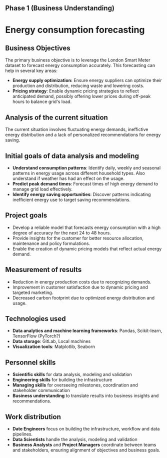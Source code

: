 ## Phase 1 (Business Understanding)

# Energy consumption forecasting 

## Business Objectives

The primary business objective is to leverage the London Smart Meter dataset to forecast energy consumption accurately. This forecasting can help in several key areas:
- **Energy supply optimization:** Ensure energy suppliers can optimize their production and distribution, reducing waste and lowering costs.
- **Pricing strategy**: Enable dynamic pricing strategies to reflect anticipated demand, possibly offering lower prices during off-peak hours to balance grid's load.

## Analysis of the current situation

The current situation involves fluctuating energy demands, ineffictive energy distribution and a lack of personalized recommendations for energy saving.

## Initial goals of data analysis and modeling

- **Understand consumption patterns**: Identify daily, weekly and seasonal patterns in energy usage across different household types. Also understand if weather has had an effect on the usage.
- **Predict peak demand times**: Forecast times of high energy demand to manage grid load effectively.
- **Identify energy saving opportunities**: Discover patterns indicating inefficient energy use to target saving recommendations.

## Project goals

- Develop a reliable model that forecasts energy consumption with a high degree of accuracy for the next 24 to 48 hours.
- Provide insights for the customer for better resource allocation, maintenance and policy formulations.
- Enable the creation of dynamic pricing models that reflect actual energy demand.

## Measurement of results

- Reduction in energy production costs due to recognizing demands.
- Improvement in customer satisfaction due to dynamic pricing and targeted marketing.
- Decreased carbon footprint due to optimized energy distribution and usage.

## Technologies used

- **Data analytics and machine learning frameworks**: Pandas, Scikit-learn, TensorFlow (PyTorch?)
- **Data storage**: GitLab, Local machines
- **Visualization tools**: Matplotlib, Seaborn

## Personnel skills

- **Scientific skills** for data analysis, modeling and validation
- **Engineering skills** for building the infrastructure
- **Managing skills** for overseeing milestones, coordination and stakeholder communication
- **Business understanding** to translate results into business insights and recommendations.

## Work distribution

- **Date Engineers** focus on building the infrastructure, workflow and data pipelines.
- **Data Scientists** handle the analysis, modeling and validation
- **Business Analysts** and **Project Managers** coordinate between teams and stakeholders, ensuring alignment of objectives and business goals.